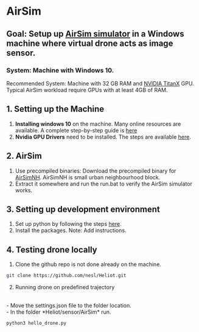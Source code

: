 # AirSim

## Goal: Setup up [AirSim simulator](https://github.com/Microsoft/AirSim) in a Windows machine where virtual drone acts as image sensor.

### System: Machine with Windows 10.
Recommended System: Machine with 32 GB RAM and [NVIDIA TitanX](https://www.nvidia.com/en-us/geforce/products/10series/titan-x-pascal/) GPU. Typical AirSim workload require GPUs with at least 4GB of RAM. 

## 1. Setting up the Machine
1. **Installing windows 10** on the machine. Many online resources are available. A complete step-by-step guide is [here](https://www.howtogeek.com/197559/how-to-install-windows-10-on-your-pc/)
2. **Nvidia GPU Drivers** need to be installed. The steps are available [here](https://nvidia.custhelp.com/app/answers/detail/a_id/2900/~/installing-nvidia-display-drivers-under-windows-7%2C-windows-8%2C-or-windows-10).

## 2. AirSim
1. Use precompiled binaries: Download the precompiled binary for [AirSimNH](https://github.com/Microsoft/AirSim/releases/download/v1.2.1/AirSimNH.zip). AirSimNH is small urban neighbourhood block. 
2. Extract it somewhere and run the run.bat to verify the AirSim simulator works.

## 3. Setting up development environment
1. Set up python by following the steps [here](https://docs.python.org/3/using/windows.html).
2. Install the packages. Note: Add instructions.

## 4. Testing drone locally
1. Clone the github repo is not done already on the machine.
```bash
git clone https://github.com/nesl/Heliot.git
```
2. Running drone on predefined trajectory
<br/>
- Move the settings.json file to the folder location.
<br/>
- In the folder *Heliot/sensor/AirSim*   run. 

``` bash
python3 hello_drone.py
```
